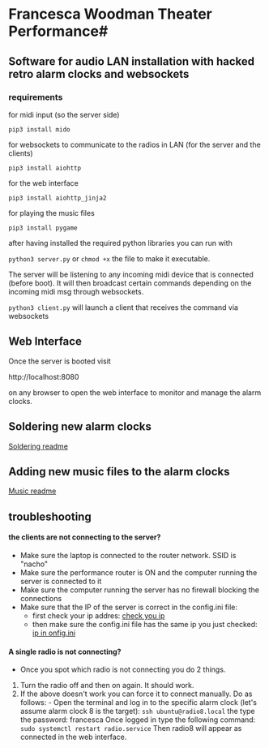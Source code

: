 # Francesca Woodman Theater Performance#

## Software for audio LAN installation with hacked retro alarm clocks and websockets ##

### requirements ###
for midi input (so the server side)

`pip3 install mido`

for websockets to communicate to the radios in LAN (for the server and the clients)

`pip3 install aiohttp`

for the web interface

`pip3 install aiohttp_jinja2`

for playing the music files

`pip3 install pygame`


after having installed the required python libraries you can run with

`python3 server.py` or `chmod +x` the file to make it executable.

The server will be listening to any incoming midi device that is connected (before boot). It will then broadcast certain commands depending on the incoming midi msg through websockets.

`python3 client.py` will launch a client that receives the command via websockets


## Web Interface ##
Once the server is booted visit

http://localhost:8080

on any browser to open the web interface to monitor and manage the alarm clocks.

## Soldering new alarm clocks ##
[Soldering readme](SOLDERING.md)

## Adding new music files to the alarm clocks ##
[Music readme](music_files/README.md)

## troubleshooting ##

#### the clients are not connecting to the server? ####
  - Make sure the laptop is connected to the router network. SSID is "nacho"
  - Make sure the performance router is ON and the computer running the server is connected to it
  - Make sure the computer running the server has no firewall blocking the connections
  - Make sure that the IP of the server is correct in the config.ini file:
    - first check your ip addres:
    [check you ip](images/ipcheck.png)
    - then make sure the config.ini file has the same ip you just checked:
    [ip in onfig.ini](images/ipini.png)

#### A single radio is not connecting? ####
  - Once you spot which radio is not connecting you do 2 things.
  1. Turn the radio off and then on again. It should work.
  2. If the above doesn't work you can force it to connect manually. Do as follows:
    - Open the terminal and log in to the specific alarm clock (let's assume alarm clock 8 is the target):
    `ssh ubuntu@radio8.local`
    the type the password: francesca
    Once logged in type the following command:
    `sudo systemctl restart radio.service`
    Then radio8 will appear as connected in the web interface.
